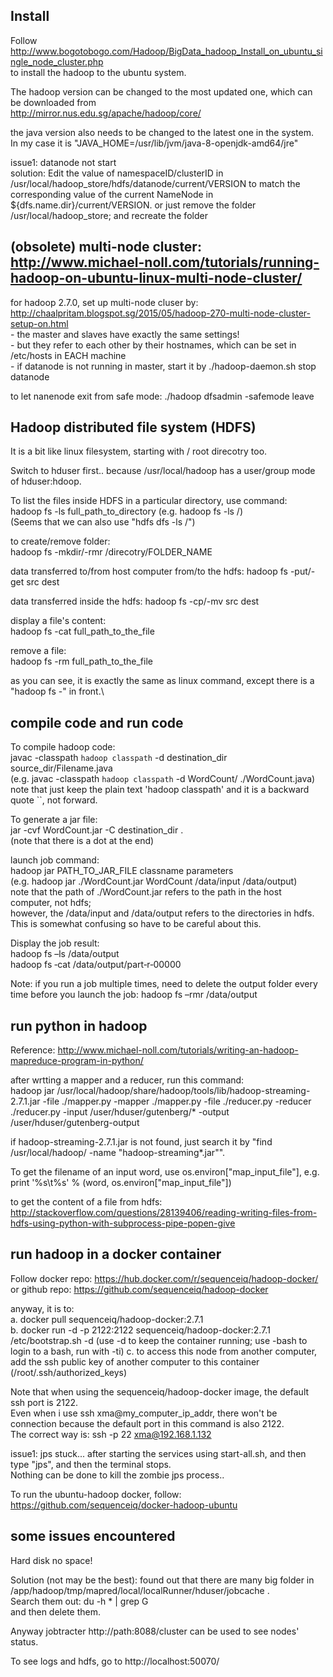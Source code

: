Install
---------------------

Follow http://www.bogotobogo.com/Hadoop/BigData_hadoop_Install_on_ubuntu_single_node_cluster.php  
to install the hadoop to the ubuntu system.

The hadoop version can be changed to the most updated one, which can be downloaded from  
http://mirror.nus.edu.sg/apache/hadoop/core/ 
  
the java version also needs to be changed to the latest one in the system.  
In my case it is "JAVA_HOME=/usr/lib/jvm/java-8-openjdk-amd64/jre"

issue1: datanode not start  
	solution: Edit the value of namespaceID/clusterID in /usr/local/hadoop_store/hdfs/datanode/current/VERSION to match the corresponding value of the current NameNode in ${dfs.name.dir}/current/VERSION.
	or just remove the folder /usr/local/hadoop_store; and recreate the folder


## (obsolete) multi-node cluster: http://www.michael-noll.com/tutorials/running-hadoop-on-ubuntu-linux-multi-node-cluster/

for hadoop 2.7.0, set up multi-node cluser by: http://chaalpritam.blogspot.sg/2015/05/hadoop-270-multi-node-cluster-setup-on.html  
	- the master and slaves have exactly the same settings!  
	- but they refer to each other by their hostnames, which can be set in /etc/hosts in EACH machine    
	- if datanode is not running in master, start it by ./hadoop-daemon.sh stop datanode

to let nanenode exit from safe mode: ./hadoop dfsadmin -safemode leave


Hadoop distributed file system (HDFS)
--------------------------------

It is a bit like linux filesystem, starting with / root direcotry too.

Switch to hduser first.. because /usr/local/hadoop has a user/group mode of hduser:hdoop.

To list the files inside HDFS in a particular directory, use command:  
	hadoop fs -ls full_path_to_directory (e.g. hadoop fs -ls /)  
	(Seems that we can also use "hdfs dfs -ls /")

to create/remove folder:  
	hadoop fs -mkdir/-rmr /direcotry/FOLDER_NAME

data transferred to/from host computer from/to the hdfs:
	hadoop fs -put/-get src dest

data transferred inside the hdfs:
	hadoop fs -cp/-mv  src dest

display a file's content:  
	hadoop fs -cat full_path_to_the_file

remove a file:  
	hadoop fs -rm full_path_to_the_file

as you can see, it is exactly the same as linux command, except there is a "hadoop fs -" in front.\


compile code and run code
----------------------------------

To compile hadoop code:  
	javac -classpath `hadoop classpath` -d destination_dir source_dir/Filename.java  
	(e.g. javac -classpath `hadoop classpath` -d WordCount/ ./WordCount.java)  
note that just keep the plain text 'hadoop classpath' and it is a backward quote ``, not forward.

To generate a jar file:  
	jar -cvf WordCount.jar -C destination_dir .  
	(note that there is a dot at the end)

launch job command:  
	hadoop jar PATH_TO_JAR_FILE classname parameters  
	(e.g. hadoop jar ./WordCount.jar WordCount /data/input  /data/output)  
note that the path of ./WordCount.jar refers to the path in the host computer, not hdfs;  
however, the /data/input and /data/output refers to the directories in hdfs.  
This is somewhat confusing so have to be careful about this.

Display the job result:  
	hadoop fs –ls /data/output  
	hadoop fs ‐cat /data/output/part‐r‐00000

Note: if you run a job multiple times, need to 
delete the output folder every time before you 
launch the job: hadoop fs –rmr /data/output


run python in hadoop
-----------------------------

Reference: http://www.michael-noll.com/tutorials/writing-an-hadoop-mapreduce-program-in-python/

after wrtting a mapper and a reducer, run this command:  
hadoop jar /usr/local/hadoop/share/hadoop/tools/lib/hadoop-streaming-2.7.1.jar -file ./mapper.py -mapper ./mapper.py -file ./reducer.py -reducer ./reducer.py -input /user/hduser/gutenberg/* -output /user/hduser/gutenberg-output

if hadoop-streaming-2.7.1.jar is not found, just search it by "find /usr/local/hadoop/ -name "hadoop-streaming*.jar"".

To get the filename of an input word, use os.environ["map_input_file"], e.g. print '%s\t%s' % (word, os.environ["map_input_file"])

to get the content of a file from hdfs: http://stackoverflow.com/questions/28139406/reading-writing-files-from-hdfs-using-python-with-subprocess-pipe-popen-give


run hadoop in a docker container
-----------------------------

Follow docker repo: https://hub.docker.com/r/sequenceiq/hadoop-docker/  
or github repo: https://github.com/sequenceiq/hadoop-docker

anyway, it is to:  
	a. docker pull sequenceiq/hadoop-docker:2.7.1  
	b. docker run -d -p 2122:2122 sequenceiq/hadoop-docker:2.7.1 /etc/bootstrap.sh -d (use -d to keep the container running; use -bash to login to a bash, run with -ti)
	c. to access this node from another computer, add the ssh public key of another computer to this container (/root/.ssh/authorized_keys)


Note that when using the sequenceiq/hadoop-docker image, the default ssh port is 2122.  
Even when i use ssh xma@my_computer_ip_addr, there won't be connection because the default port in this command is also 2122.  
The correct way is: ssh -p 22 xma@192.168.1.132

issue1: jps stuck... after starting the services using start-all.sh, and then type "jps", and then the terminal stops.   
Nothing can be done to kill the zombie jps process..

To run the ubuntu-hadoop docker, follow: https://github.com/sequenceiq/docker-hadoop-ubuntu


some issues encountered
-----------------------------

Hard disk no space!

Solution (not may be the best): found out that there are many big folder in /app/hadoop/tmp/mapred/local/localRunner/hduser/jobcache .   
Search them out: du -h  * | grep G  
and then delete them.

Anyway jobtracter http://path:8088/cluster can be used to see nodes' status.

To see logs and hdfs, go to http://localhost:50070/
